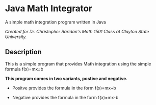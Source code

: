# Java Math Integrator
A simple math integration program written in Java

*Created for Dr. Christopher Raridan's Math 1501 Class at Clayton State University.*

## Description
This is a simple program that provides Math integration using the simple formula f(x)=mx±b

**This program comes in two variants, postive and negative.**

- Positve provides the formula in the form f(x)=mx+b

 - Negative provides the formula in the form f(x)=mx-b
